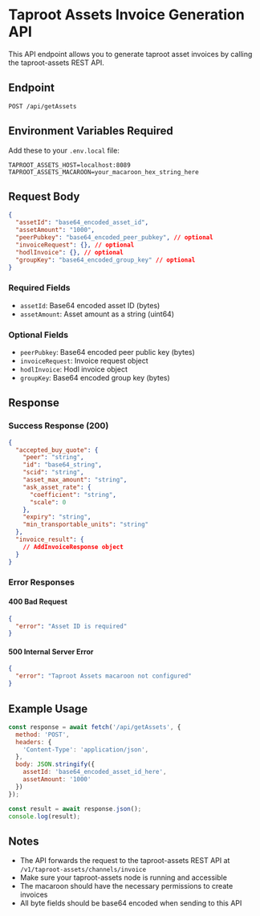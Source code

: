 # Taproot Assets Invoice Generation API

This API endpoint allows you to generate taproot asset invoices by calling the taproot-assets REST API.

## Endpoint

`POST /api/getAssets`

## Environment Variables Required

Add these to your `.env.local` file:

```env
TAPROOT_ASSETS_HOST=localhost:8089
TAPROOT_ASSETS_MACAROON=your_macaroon_hex_string_here
```

## Request Body

```json
{
  "assetId": "base64_encoded_asset_id",
  "assetAmount": "1000",
  "peerPubkey": "base64_encoded_peer_pubkey", // optional
  "invoiceRequest": {}, // optional
  "hodlInvoice": {}, // optional
  "groupKey": "base64_encoded_group_key" // optional
}
```

### Required Fields

- `assetId`: Base64 encoded asset ID (bytes)
- `assetAmount`: Asset amount as a string (uint64)

### Optional Fields

- `peerPubkey`: Base64 encoded peer public key (bytes)
- `invoiceRequest`: Invoice request object
- `hodlInvoice`: Hodl invoice object
- `groupKey`: Base64 encoded group key (bytes)

## Response

### Success Response (200)

```json
{
  "accepted_buy_quote": {
    "peer": "string",
    "id": "base64_string",
    "scid": "string",
    "asset_max_amount": "string",
    "ask_asset_rate": {
      "coefficient": "string",
      "scale": 0
    },
    "expiry": "string",
    "min_transportable_units": "string"
  },
  "invoice_result": {
    // AddInvoiceResponse object
  }
}
```

### Error Responses

#### 400 Bad Request
```json
{
  "error": "Asset ID is required"
}
```

#### 500 Internal Server Error
```json
{
  "error": "Taproot Assets macaroon not configured"
}
```

## Example Usage

```javascript
const response = await fetch('/api/getAssets', {
  method: 'POST',
  headers: {
    'Content-Type': 'application/json',
  },
  body: JSON.stringify({
    assetId: 'base64_encoded_asset_id_here',
    assetAmount: '1000'
  })
});

const result = await response.json();
console.log(result);
```

## Notes

- The API forwards the request to the taproot-assets REST API at `/v1/taproot-assets/channels/invoice`
- Make sure your taproot-assets node is running and accessible
- The macaroon should have the necessary permissions to create invoices
- All byte fields should be base64 encoded when sending to this API 